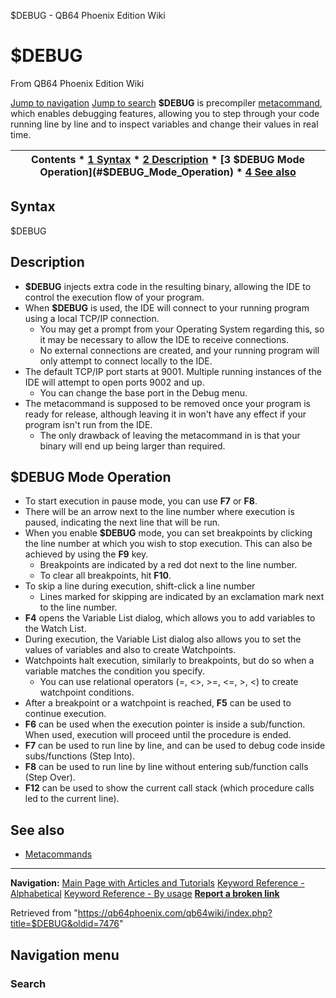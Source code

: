 


$DEBUG - QB64 Phoenix Edition Wiki








# $DEBUG



From QB64 Phoenix Edition Wiki



[Jump to navigation](#mw-head)
[Jump to search](#searchInput)
**$DEBUG** is precompiler [metacommand](/qb64wiki/index.php/Metacommand "Metacommand"), which enables debugging features, allowing you to step through your code running line by line and to inspect variables and change their values in real time.


  






| Contents * [1 Syntax](#Syntax) * [2 Description](#Description) * [3 $DEBUG Mode Operation](#$DEBUG_Mode_Operation) * [4 See also](#See_also) |
| --- |


## Syntax


$DEBUG
  




## Description


* **$DEBUG** injects extra code in the resulting binary, allowing the IDE to control the execution flow of your program.
* When **$DEBUG** is used, the IDE will connect to your running program using a local TCP/IP connection.
	+ You may get a prompt from your Operating System regarding this, so it may be necessary to allow the IDE to receive connections.
	+ No external connections are created, and your running program will only attempt to connect locally to the IDE.
* The default TCP/IP port starts at 9001. Multiple running instances of the IDE will attempt to open ports 9002 and up.
	+ You can change the base port in the Debug menu.
* The metacommand is supposed to be removed once your program is ready for release, although leaving it in won't have any effect if your program isn't run from the IDE.
	+ The only drawback of leaving the metacommand in is that your binary will end up being larger than required.


  




## $DEBUG Mode Operation


* To start execution in pause mode, you can use **F7** or **F8**.
* There will be an arrow next to the line number where execution is paused, indicating the next line that will be run.
* When you enable **$DEBUG** mode, you can set breakpoints by clicking the line number at which you wish to stop execution. This can also be achieved by using the **F9** key.
	+ Breakpoints are indicated by a red dot next to the line number.
	+ To clear all breakpoints, hit **F10**.
* To skip a line during execution, shift-click a line number
	+ Lines marked for skipping are indicated by an exclamation mark next to the line number.
* **F4** opens the Variable List dialog, which allows you to add variables to the Watch List.
* During execution, the Variable List dialog also allows you to set the values of variables and also to create Watchpoints.
* Watchpoints halt execution, similarly to breakpoints, but do so when a variable matches the condition you specify.
	+ You can use relational operators (=, <>, >=, <=, >, <) to create watchpoint conditions.
* After a breakpoint or a watchpoint is reached, **F5** can be used to continue execution.
* **F6** can be used when the execution pointer is inside a sub/function. When used, execution will proceed until the procedure is ended.
* **F7** can be used to run line by line, and can be used to debug code inside subs/functions (Step Into).
* **F8** can be used to run line by line without entering sub/function calls (Step Over).
* **F12** can be used to show the current call stack (which procedure calls led to the current line).


  




## See also


* [Metacommands](/qb64wiki/index.php/Metacommand "Metacommand")


  






---


**Navigation:**
[Main Page with Articles and Tutorials](/qb64wiki/index.php/Main_Page "Main Page")
[Keyword Reference - Alphabetical](/qb64wiki/index.php/Keyword_Reference_-_Alphabetical "Keyword Reference - Alphabetical")
[Keyword Reference - By usage](/qb64wiki/index.php/Keyword_Reference_-_By_usage "Keyword Reference - By usage")
**[Report a broken link](https://qb64phoenix.com/forum/showthread.php?tid=2800)**  





Retrieved from "<https://qb64phoenix.com/qb64wiki/index.php?title=$DEBUG&oldid=7476>"




## Navigation menu








### Search





















